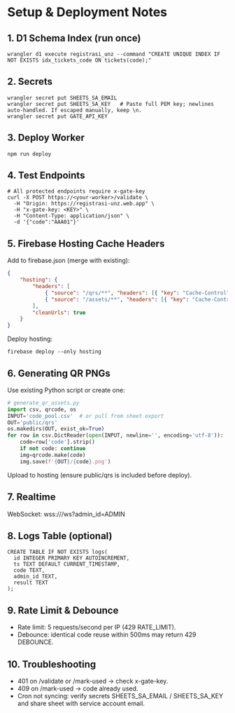 # Setup & Deployment Notes

## 1. D1 Schema Index (run once)

```
wrangler d1 execute registrasi_unz --command "CREATE UNIQUE INDEX IF NOT EXISTS idx_tickets_code ON tickets(code);"
```

## 2. Secrets

```
wrangler secret put SHEETS_SA_EMAIL
wrangler secret put SHEETS_SA_KEY   # Paste full PEM key; newlines auto-handled. If escaped manually, keep \n.
wrangler secret put GATE_API_KEY
```

## 3. Deploy Worker

```
npm run deploy
```

## 4. Test Endpoints

```
# All protected endpoints require x-gate-key
curl -X POST https://<your-worker>/validate \
  -H "Origin: https://registrasi-unz.web.app" \
  -H "x-gate-key: <KEY>" \
  -H "Content-Type: application/json" \
  -d '{"code":"AAA01"}'
```

## 5. Firebase Hosting Cache Headers

Add to firebase.json (merge with existing):

```json
{
	"hosting": {
		"headers": [
			{ "source": "/qrs/**", "headers": [{ "key": "Cache-Control", "value": "public,max-age=31536000,immutable" }] },
			{ "source": "/assets/**", "headers": [{ "key": "Cache-Control", "value": "public,max-age=31536000,immutable" }] }
		],
		"cleanUrls": true
	}
}
```

Deploy hosting:

```
firebase deploy --only hosting
```

## 6. Generating QR PNGs

Use existing Python script or create one:

```python
# generate_qr_assets.py
import csv, qrcode, os
INPUT='code_pool.csv'  # or pull from sheet export
OUT='public/qrs'
os.makedirs(OUT, exist_ok=True)
for row in csv.DictReader(open(INPUT, newline='', encoding='utf-8')):
    code=row['code'].strip()
    if not code: continue
    img=qrcode.make(code)
    img.save(f'{OUT}/{code}.png')
```

Upload to hosting (ensure public/qrs is included before deploy).

## 7. Realtime

WebSocket: wss://<worker-domain>/ws?admin_id=ADMIN

## 8. Logs Table (optional)

```
CREATE TABLE IF NOT EXISTS logs(
  id INTEGER PRIMARY KEY AUTOINCREMENT,
  ts TEXT DEFAULT CURRENT_TIMESTAMP,
  code TEXT,
  admin_id TEXT,
  result TEXT
);
```

## 9. Rate Limit & Debounce

- Rate limit: 5 requests/second per IP (429 RATE_LIMIT).
- Debounce: identical code reuse within 500ms may return 429 DEBOUNCE.

## 10. Troubleshooting

- 401 on /validate or /mark-used -> check x-gate-key.
- 409 on /mark-used -> code already used.
- Cron not syncing: verify secrets SHEETS_SA_EMAIL / SHEETS_SA_KEY and share sheet with service account email.
